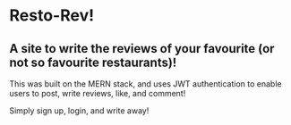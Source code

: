 # Resto-Rev!
## A site to write the reviews of your favourite (or not so favourite restaurants)!

This was built on the MERN stack, and uses JWT authentication to enable users to post, write reviews, like, and comment!

Simply sign up, login, and write away!
